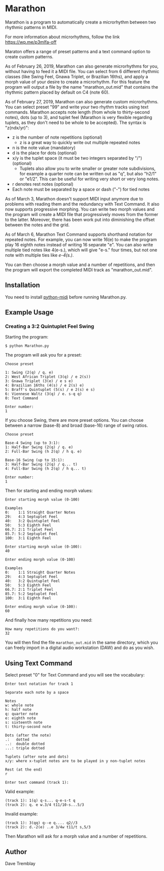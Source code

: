# Marathon

Marathon is a program to automatically create a microrhythm between two rhythmic patterns in MIDI.

For more information about microrhythms, follow the link https://wp.me/p3mIfa-off

Maraton offers a range of preset patterns and a text command option to create
custom patterns.

As of February 26, 2019, Marathon can also generate microrhythms for you,
without having to feed it a MIDI file. You can select from 6 different
rhythmic classes (like Swing Feel, Gnawa Triplet, or Brazilian 16ths), and
apply a morph value of your desire to create a microrhythm. For this feature  the program will output a file by the name "marathon_out.mid" that contains
the rhythmic pattern placed by default on C4 (note 60).

As of February 27, 2019, Marathon can also generate custom microrhythms. You can select preset "99" and write your two rhythm tracks using text commands. Marathon accepts note length (from whole to thirty-second notes), dots (up to 3), and tuplet feel (Marathon is very flexible regarding tuplets, as they don't need to be whole to be accepted). The syntax is "z(ndx/yr)":
* z is the number of note repetitions (optional)
  * z is a great way to quickly write out multiple repeated notes
* n is the note value (mandatory)
* d is the place for dots (optional)
* x/y is the tuplet space (it must be two integers separated by "/") (optional)
  * Tuplets also allow you to write smaller or greater note subdivisions, for example a quarter note can be written out as "q", but also "h2/1" or "e1/2". This can be useful for writing very short or very long notes.
* r denotes rest notes (optional)
* Each note must be separated by a space or dash ("-") for tied notes

As of March 3, Marathon doesn't support MIDI input anymore due to problems with reading them and the redundancy with Text Command. It also now supports progressive morphing. You can write two morph values and the program will create a MIDI file that progressively moves from the former to the latter. Moreover, there has been work put into diminishing the offset between the notes and the grid.

As of March 6, Marathon Text Command supports shorthand notation for repeated notes. For example, you can now write 16(e) to make the program play 16 eighth notes instead of writing 16 separate "e". You can also write multiple tied notes like 4(e-s.), which will give "e-s." four times, but not one note with multiple ties like *e-4(s.)*.

You can then choose a morph value and a number of repetitions, and then the program will export the completed MIDI track as "marathon_out.mid".

## Installation
You need to install [python-midi](https://github.com/vishnubob/python-midi) before running Marathon.py.

## Example Usage

### Creating a 3:2 Quintuplet Feel Swing
Starting the program:

```console
$ python Marathon.py
```

The program will ask you for a preset:

```console
Choose preset

1: Swing (2(q) / q. e)
2: West African Triplet (3(q) / e 2(s))
3: Gnawa Triplet (3(e) / e s e)
4: Brazilian 16ths (4(s) / e 2(s) e)
5: Braff's Quintuplet (5(s) / e 2(s) e s)
6: Viennese Waltz (3(q) / e. s-q q)
0: Text Command

Enter number:
1
```

If you choose Swing, there are more preset options. You can choose between a narrow (base-8) and broad (base-16) range of swing ratios.

```console
Choose preset

Base-4 Swing (up to 3:1):
1: Half-Bar Swing (2(q) / q. e)
2: Full-Bar Swing (h 2(q) / h q. e)

Base-16 Swing (up to 15:1):
3: Half-Bar Swing (2(q) / q... t)
4: Full-Bar Swing (h 2(q) / h q... t)

Enter number:
1
```

Then for starting and ending morph values:

```console
Enter starting morph value (0-100)

Examples
0:    1:1 Straight Quarter Notes
29:   4:3 Septuplet Feel
40:   3:2 Quintuplet Feel
50:   5:3 Eighth Feel
66.7: 2:1 Triplet Feel
85.7: 5:2 Septuplet Feel
100:  3:1 Eighth Feel

Enter starting morph value (0-100):
40

Enter ending morph value (0-100)

Examples
0:    1:1 Straight Quarter Notes
29:   4:3 Septuplet Feel
40:   3:2 Quintuplet Feel
50:   5:3 Eighth Feel
66.7: 2:1 Triplet Feel
85.7: 5:2 Septuplet Feel
100:  3:1 Eighth Feel

Enter ending morph value (0-100):
60
```

And finally how many repetitions you need:

```console
How many repetitions do you want?:
32
```

You will then find the file `marathon_out.mid` in the same directory, which you can freely import in a digital audio workstation (DAW) and do as you wish.


## Using Text Command
Select preset "0" for Text Command and you will see the vocabulary:

```console
Enter text notation for track 1

Separate each note by a space

Notes
w: whole note
h: half note
q: quarter note
e: eighth note
s: sixteenth note
t: thirty-second note

Dots (after the note)
.:   dotted
..:  double dotted
...: triple dotted

Tuplets (after note and dots)
x/y: where x-tuplet notes are to be played in y non-tuplet notes

Rest (at the end)
r

Enter text command (track 1):
```

Valid example:

```console
(track 1): 1(q) q-s... q-e-s-t q
(track 2): q. e w.3/4 t11/10-s...5/3
```

Invalid example:
```console
(track 1): 3(qq) q--e q.... q2//3
(track 2): d.-2(e) ..e 3/4w t11/t s,5/3
```

Then Marathon will ask for a morph value and a number of repetitions.

## Author
Dave Tremblay
